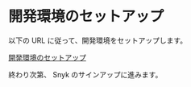 # 開発環境のセットアップ

以下の URL に従って、開発環境をセットアップします。

[開発環境のセットアップ](https://catalog.workshops.aws/sec4devs/ja-JP/module1/your-own-account/aws-cloud9)

終わり次第、 Snyk のサインアップに進みます。